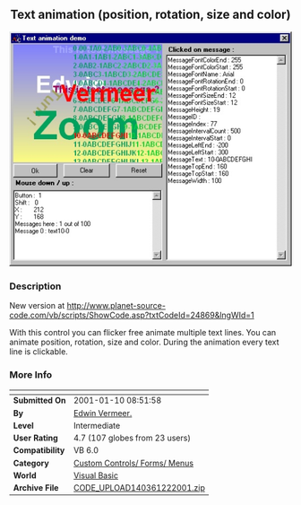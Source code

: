 ﻿<div align="center">

## Text animation \(position, rotation, size and color\)

<img src="PIC2001122239599599.jpg">
</div>

### Description

New version at http://www.planet-source-code.com/vb/scripts/ShowCode.asp?txtCodeId=24869&lngWId=1

With this control you can flicker free animate multiple text lines. You can animate position, rotation, size and color. During the animation every text line is clickable.
 
### More Info
 


<span>             |<span>
---                |---
**Submitted On**   |2001-01-10 08:51:58
**By**             |[Edwin Vermeer\.](https://github.com/Planet-Source-Code/PSCIndex/blob/master/ByAuthor/edwin-vermeer.md)
**Level**          |Intermediate
**User Rating**    |4.7 (107 globes from 23 users)
**Compatibility**  |VB 6\.0
**Category**       |[Custom Controls/ Forms/  Menus](https://github.com/Planet-Source-Code/PSCIndex/blob/master/ByCategory/custom-controls-forms-menus__1-4.md)
**World**          |[Visual Basic](https://github.com/Planet-Source-Code/PSCIndex/blob/master/ByWorld/visual-basic.md)
**Archive File**   |[CODE\_UPLOAD140361222001\.zip](https://github.com/Planet-Source-Code/edwin-vermeer-text-animation-position-rotation-size-and-color__1-14615/archive/master.zip)








